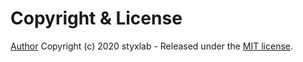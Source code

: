 # Copyright & License

[Author](https://github.com/styxlab/gatsby-theme-try-ghost/tree/master/packages/jamify-source-ghost)
Copyright (c) 2020 styxlab - Released under the [MIT license](LICENSE).
